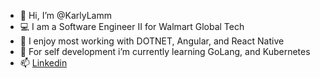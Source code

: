 - 👋 Hi, I’m @KarlyLamm 
- 💻 I am a Software Engineer II for Walmart Global Tech
- 👀 I enjoy most working with DOTNET, Angular, and React Native
- 🌱 For self development i’m currently learning GoLang, and Kubernetes
- 📫 [Linkedin](https://www.linkedin.com/in/karly-lamm-0289a9141/) 


<!---
KarlyLamm/KarlyLamm is a ✨ special ✨ repository because its `README.md` (this file) appears on your GitHub profile.
You can click the Preview link to take a look at your changes.
--->
